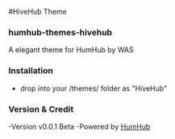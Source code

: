 #HiveHub Theme
### humhub-themes-hivehub
A elegant theme for HumHub by WAS

### Installation

- drop into your /themes/ folder as "HiveHub"

### Version & Credit
-Version v0.0.1 Beta
-Powered by <a href="http://humhub.org/">HumHub</a>

